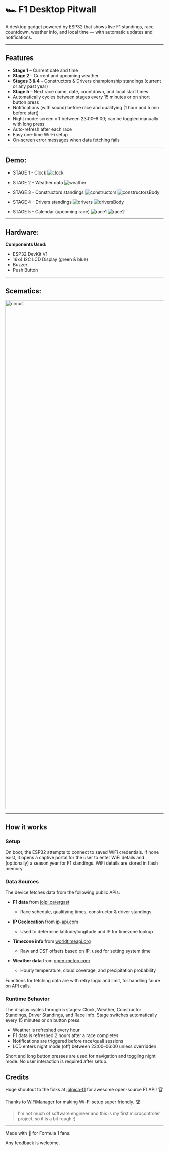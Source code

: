 # 🏎️ F1 Desktop Pitwall

A desktop gadget powered by ESP32 that shows live F1 standings, race countdown, weather info, and local time — with automatic updates and notifications.

 
---
## Features

- **Stage 1** – Current date and time  
- **Stage 2** – Current and upcoming weather  
- **Stages 3 & 4** – Constructors & Drivers championship standings (current or any past year)  
- **Stage 5** – Next race name, date, countdown, and local start times  
- Automatically cycles between stages every 15 minutes or on short button press  
- Notifications (with sound) before race and qualifying (1 hour and 5 min before start)  
- Night mode: screen off between 23:00–6:00; can be toggled manually with long press  
- Auto-refresh after each race  
- Easy one-time Wi-Fi setup  
- On-screen error messages when data fetching fails  

---
## Demo:

- STAGE 1 - Clock
![clock](https://github.com/user-attachments/assets/ae5bdd79-e20c-441e-b0d2-5abbc29cd828)

- STAGE 2 - Weather data
![weather](https://github.com/user-attachments/assets/961131d6-b606-4780-9fb1-bf9bf2337a8a)

- STAGE 3 - Constructors standings
![constructors](https://github.com/user-attachments/assets/e74b194a-3e97-42cd-8104-cdb90de9ef1f)
![constructorsBody](https://github.com/user-attachments/assets/4f9f0856-ff92-4627-b4eb-b3e01d2656ab)

- STAGE 4 - Drivers standings
![drivers](https://github.com/user-attachments/assets/22f30f33-da14-4ad4-8e7e-fe8f13d3240d)
![driversBody](https://github.com/user-attachments/assets/a8b86491-5943-4a12-b4ac-9ad88757cf02)


- STAGE 5 - Calendar (upcoming race)
![race1](https://github.com/user-attachments/assets/61e7b43b-bfe8-43f1-a17e-d11af61ebb4e)
![race2](https://github.com/user-attachments/assets/d689b8a7-29e4-476e-86d2-608f569f54c6)


---
## Hardware:
**Components Used:**
- ESP32 DevKit V1
- 16x4 I2C LCD Display (green & blue)
- Buzzer
- Push Button

---
## Scematics:

<img width="2696" height="1614" alt="circuit" src="https://github.com/user-attachments/assets/71d610ac-b5ee-45d6-b277-b2d08eedb4fc" />


---
## How it works

### Setup

On boot, the ESP32 attempts to connect to saved WiFi credentials. If none exist, it opens a captive portal for the user to enter WiFi details and (optionally) a season year for F1 standings. WiFi details are stored in flash memory.

### Data Sources

The device fetches data from the following public APIs:

- **F1 data** from [jolpi.ca/ergast](https://api.jolpi.ca/ergast/)
  - Race schedule, qualifying times, constructor & driver standings

- **IP Geolocation** from [ip-api.com](https://ip-api.com/)
  - Used to determine latitude/longitude and IP for timezone lookup

- **Timezone info** from [worldtimeapi.org](http://worldtimeapi.org/)
  - Raw and DST offsets based on IP, used for setting system time

- **Weather data** from [open-meteo.com](https://open-meteo.com/en/docs)
  - Hourly temperature, cloud coverage, and precipitation probability

Functions for fetching data are with retry logic and limit, for handling faiure on API calls.

### Runtime Behavior

The display cycles through 5 stages: Clock, Weather, Constructor Standings, Driver Standings, and Race Info. Stage switches automatically every 15 minutes or on button press.

- Weather is refreshed every hour
- F1 data is refreshed 2 hours after a race completes
- Notifications are triggered before race/quali sessions
- LCD enters night mode (off) between 23:00–06:00 unless overridden

Short and long button presses are used for navigation and toggling night mode. No user interaction is required after setup.

## Credits

Huge shoutout to the folks at [jolpica-f1](https://github.com/jolpica/jolpica-f1) for awesome open-source F1 API! 🏆  

Thanks to [WiFiManager](https://github.com/tzapu/WiFiManager) for making Wi-Fi setup super friendly. 🏆

>  I'm not much of software engineer and this is my first microcontroler project, so it is a bit rough :)

---

Made with 🧡 for Formula 1 fans.

Any feedback is welcome.
